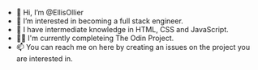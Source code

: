 - 👋 Hi, I’m @EllisOllier
- 👀 I’m interested in becoming a full stack engineer.
- 🌱 I have intermediate knowledge in HTML, CSS and JavaScript.
- 👨‍💻 I'm currently completeing The Odin Project.
- 📫 You can reach me on here by creating an issues on the project you are interested in.

<!---
EllisOllier/EllisOllier is a ✨ special ✨ repository because its `README.md` (this file) appears on your GitHub profile.
You can click the Preview link to take a look at your changes.
--->
